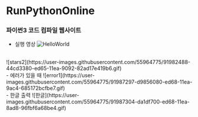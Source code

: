 # RunPythonOnline

### 파이썬3 코드 컴파일 웹사이트
- 실행 영상
![HelloWorld](https://user-images.githubusercontent.com/55964775/91982025-9e812e00-ed64-11ea-973b-345ebeace125.gif)
<br>
![stars2](https://user-images.githubusercontent.com/55964775/91982488-44cd3380-ed65-11ea-9092-82ad17e419b6.gif)
<br>
- 에러가 있을 때
![error1](https://user-images.githubusercontent.com/55964775/91987297-d9856080-ed68-11ea-9ac4-685172bcfbe7.gif)
<br>
- 한글 출력
![한글](https://user-images.githubusercontent.com/55964775/91987304-da1df700-ed68-11ea-8ad8-96fbf6a68be4.gif)
